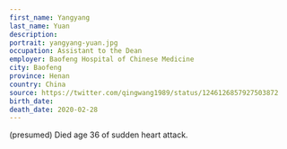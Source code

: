 ```yaml
---
first_name: Yangyang
last_name: Yuan
description: 
portrait: yangyang-yuan.jpg
occupation: Assistant to the Dean
employer: Baofeng Hospital of Chinese Medicine
city: Baofeng
province: Henan
country: China
source: https://twitter.com/qingwang1989/status/1246126857927503872
birth_date: 
death_date: 2020-02-28
---
```


(presumed) Died age 36 of sudden heart attack.